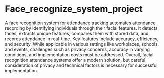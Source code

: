 # Face_recognize_system_project

A face recognition system for attendance tracking automates attendance recording by identifying individuals through their facial features. It detects faces, extracts unique features, compares them with stored data, and records attendance in real-time. Key features include accuracy, efficiency, and security. While applicable in various settings like workplaces, schools, and events, challenges such as privacy concerns, accuracy in varying conditions, and implementation costs must be addressed. Overall, facial recognition attendance systems offer a modern solution, but careful consideration of privacy and technical factors is necessary for successful implementation.








